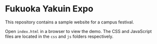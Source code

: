 # Fukuoka Yakuin Expo

This repository contains a sample website for a campus festival.

Open `index.html` in a browser to view the demo. The CSS and JavaScript
files are located in the `css` and `js` folders respectively.
